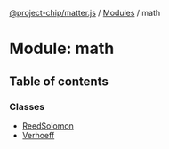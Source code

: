 [@project-chip/matter.js](../README.md) / [Modules](../modules.md) / math

# Module: math

## Table of contents

### Classes

- [ReedSolomon](../classes/math.ReedSolomon.md)
- [Verhoeff](../classes/math.Verhoeff.md)
